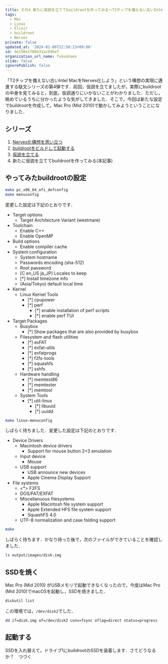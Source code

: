 ```yaml
---
title: その4 新たに仮説を立ててbuildrootを作ってみる〜T2チップを備えない古いIntel MacをNerves化しようとする日々
tags:
  - Mac
  - Linux
  - Elixir
  - buildroot
  - Nerves
private: false
updated_at: '2024-01-06T22:50:23+09:00'
id: 4e150e1f80e31ac69be7
organization_url_name: fukuokaex
slide: false
ignorePublish: false
---
```

「T2チップを備えない古いIntel MacをNerves化しよう」という構想の実現に邁進する駄文シリーズの第4弾です．前回，仮説を立てましたが，実際にbuildrootの中身を見てみると，到底，仮説通りにいかないことがわかりました．ただし，眺めているうちに分かったような気がしてきました．そこで，今回は新たな設定でbuildrootを作成して，Mac Pro (Mid 2010)で動かしてみようということになりました．

## シリーズ

1. [Nerves化構想を思い立つ](https://qiita.com/zacky1972/items/d1da49dedfaafae57cbb)
1. [buildrootをビルドして起動する](https://qiita.com/zacky1972/items/4ce0032514978a7d2f1f)
1. [仮説を立てる](https://qiita.com/zacky1972/items/3d38a74c6e67b26efe6d)
1. 新たに仮説を立ててbuildrootを作ってみる(本記事)

## やってみたbuildrootの設定

```bash
make pc_x86_64_efi_defconfig
make menuconfig
```

変更した設定は下記のとおりです．

* Target options
    * Target Architecture Variant (westmare)
* Toolchain
    * Enable C++
    * Enable OpenMP
* Build options
    * Enable compiler cache
* System configuration
    * System hostname
    * Passwords encoding (sha-512)
    * Root password
    * [C en_US ja_JP] Locales to keep
    * [*] Install timezone info
    * (Asia/Tokyo) default local time
* Kernel
    * Linux Kernel Tools
        * [*] cpupower
        * [*] perf
            * [*] enable installation of perf scripts
            * [*] enable perf TUI
* Target Packages
    * Busybox
        * [*] Show packages that are also provided by busybox
    * Filesystem and flash utilities
        * [*] exFAT
        * [*] exfat-utils
        * [*] exfatprogs
        * [*] f2fs-tools
        * [*] squashfs
        * [*] sshfs
    * Hardware handling
        * [*] memtest86
        * [*] memtester
        * [*] memtool
    * System Tools
        * [*] util-linux
            * [*] libuuid
            * [*] uuidd
```bash
make linux-menuconfig
```

しばらく待ちました．変更した設定は下記のとおりです．

* Device Drivers
    * Macintosh device drivers
        * Support for mouse button 2+3 emulation
    * Input device
        * <M> Mouse
    * USB support
        * USB announce new devices
        * Apple Cinema Display Support
* File systems
    * <*> F2FS
    * DOS/FAT/EXFAT
    * Miscellanuous filesystems
        * Apple Macintosh file system support
        * Apple Extended HFS file system support
        * SquashFS 4.0
    * UTF-8 normalization and case folding support

```bash
make
```

しばらく待ちます．かなり待った後で，次のファイルができていることを確認しました．

```bash
ls output/images/disk.img
```



## SSDを焼く

Mac Pro (Mid 2010) がUSBメモリで起動できなくなったので，今度はMac Pro (Mid 2010)でmacOSを起動し，SSDを焼きました．

```bash
diskutil list
```

この環境では，`/dev/disk2`でした．

```bash
dd if=disk.img of=/dev/disk2 conv=fsync oflag=direct status=progress
```

## 起動する

SSDを入れ替えて，ドライブ1にbuildrootのSSDを装着します．さてどうなるか？　つづく


